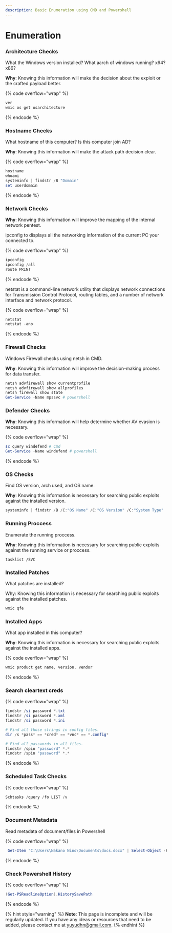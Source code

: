 ```yaml
---
description: Basic Enumeration using CMD and Powershell
---
```


# Enumeration

### Architecture Checks

What the Windows version installed? What aarch of windows running? x64? x86?

**Why**: Knowing this information will make the decision about the exploit or the crafted payload better.

{% code overflow="wrap" %}
```powershell
ver
wmic os get osarchitecture
```
{% endcode %}

### Hostname Checks

What hostname of this computer? Is this computer join AD?

**Why**: Knowing this information will make the attack path decision clear.

{% code overflow="wrap" %}
```powershell
hostname
whoami
systeminfo | findstr /B "Domain"
set userdomain
```
{% endcode %}

### Network Checks

**Why**: Knowing this information will improve the mapping of the internal network pentest.

ipconfig to displays all the networking information of the current PC your connected to.

{% code overflow="wrap" %}
```powershell
ipconfig
ipconfig /all
route PRINT
```
{% endcode %}

netstat is a command-line network utility that displays network connections for Transmission Control Protocol, routing tables, and a number of network interface and network protocol.

{% code overflow="wrap" %}
```powershell
netstat
netstat -ano
```
{% endcode %}

### Firewall Checks

Windows Firewall checks using netsh in CMD.

**Why**: Knowing this information will improve the decision-making process for data transfer.

```powershell
netsh advfirewall show currentprofile
netsh advfirewall show allprofiles
netsh firewall show state
Get-Service -Name mpssvc # powershell
```

### Defender Checks

**Why**: Knowing this information will help determine whether AV evasion is necessary.

{% code overflow="wrap" %}
```powershell
sc query windefend # cmd
Get-Service -Name windefend # powershell
```
{% endcode %}

### OS Checks

Find OS version, arch used, and OS name.

**Why**: Knowing this information is necessary for searching public exploits against the installed version.

```powershell
systeminfo | findstr /B /C:"OS Name" /C:"OS Version" /C:"System Type"
```

### Running Proccess

Enumerate the running proccess.

**Why**: Knowing this information is necessary for searching public exploits against the running service or proccess.

```
tasklist /SVC
```

### Installed Patches

What patches are installed?

Why: Knowing this information is necessary for searching public exploits against the installed patches.

```powershell
wmic qfe
```

### Installed Apps

What app installed in this computer?

**Why**: Knowing this information is necessary for searching public exploits against the installed apps.

{% code overflow="wrap" %}
```powershell
wmic product get name, version, vendor
```
{% endcode %}

### Search cleartext creds

{% code overflow="wrap" %}
```powershell
findstr /si password *.txt
findstr /si password *.xml
findstr /si password *.ini

# Find all those strings in config files.
dir /s *pass* == *cred* == *vnc* == *.config*

# Find all passwords in all files.
findstr /spin "password" *.*
findstr /spin "password" *.*
```
{% endcode %}

### Scheduled Task Checks

{% code overflow="wrap" %}
```powershell
Schtasks /query /fo LIST /v
```
{% endcode %}

### Document Metadata

Read metadata of document/files in Powershell

{% code overflow="wrap" %}
```powershell
 Get-Item "C:\Users\Nakano Nino\Documents\docs.docx" | Select-Object -Property *
```
{% endcode %}

### Check Powershell History

{% code overflow="wrap" %}
```powershell
(Get-PSReadlineOption).HistorySavePath
```
{% endcode %}

{% hint style="warning" %}
**Note**: This page is incomplete and will be regularly updated. If you have any ideas or resources that need to be added, please contact me at [yuyudhn@gmail.com](mailto:yuyudhn@gmail.com).
{% endhint %}

